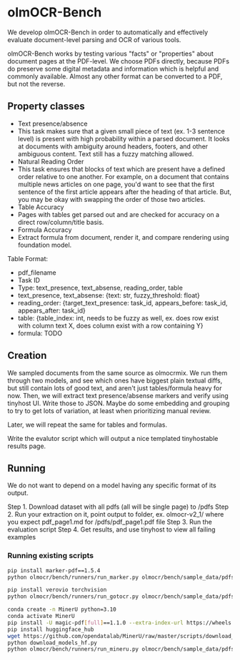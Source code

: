 # olmOCR-Bench

We develop olmOCR-Bench in order to automatically and effectively evaluate document-level
parsing and OCR of various tools.

olmOCR-Bench works by testing various "facts" or "properties" about document pages at the PDF-level.
We choose PDFs directly, because PDFs do preserve some digital metadata and information which is helpful
and commonly available. Almost any other format can be converted to a PDF, but not the reverse.

## Property classes

- Text presence/absence
 - This task makes sure that a given small piece of text (ex. 1-3 sentence level) is present with high probability within
    a parsed document. It looks at documents with ambiguity around headers, footers, and other ambiguous content. Text still
    has a fuzzy matching allowed.
- Natural Reading Order
 - This task ensures that blocks of text which are present have a defined order relative to one another. For example,
  on a document that contains multiple news articles on one page, you'd want to see that the first sentence of the 
  first article appears after the heading of that article. But, you may be okay with swapping the order of those 
  two articles.
- Table Accuracy
 - Pages with tables get parsed out and are checked for accuracy on a direct row/column/title basis.
- Formula Accuracy
 - Extract formula from document, render it, and compare rendering using foundation model.

Table Format:
 - pdf_filename
 - Task ID
 - Type: text_presence, text_absense, reading_order, table
 - text_presence, text_absense: {text: str, fuzzy_threshold: float}
 - reading_order: {target_text_presence: task_id, appears_before: task_id, appears_after: task_id}
 - table: {table_index: int, needs to be fuzzy as well, ex. does row exist with column text X, does column exist with a row containing Y}
 - formula: TODO

## Creation

We sampled documents from the same source as olmocrmix. We run them through two models, and see which ones have biggest 
plain textual diffs, but still contain lots of good text, and aren't just tables/formula heavy for now.
Then, we will extract text presence/absense markers and verify using tinyhost UI. 
Write those to JSON. Maybe do some embedding and grouping to try to get lots of variation, at least when 
prioritizing manual review.

Later, we will repeat the same for tables and formulas.

Write the evalutor script which will output a nice templated tinyhostable results page.

## Running
We do not want to depend on a model having any specific format of its output.

Step 1. Download dataset with all pdfs (all will be single page) to /pdfs
Step 2. Run your extraction on it, point output to folder, ex. olmocr-v2_1/ where you expect pdf_page1.md for /pdfs/pdf_page1.pdf file
Step 3. Run the evaluation script
Step 4. Get results, and use tinyhost to view all failing examples

### Running existing scripts

```bash
pip install marker-pdf==1.5.4
python olmocr/bench/runners/run_marker.py olmocr/bench/sample_data/pdfs

pip install verovio torchvision
python olmocr/bench/runners/run_gotocr.py olmocr/bench/sample_data/pdfs

conda create -n MinerU python=3.10
conda activate MinerU
pip install -U magic-pdf[full]==1.1.0 --extra-index-url https://wheels.myhloli.com
pip install huggingface_hub
wget https://github.com/opendatalab/MinerU/raw/master/scripts/download_models_hf.py -O download_models_hf.py
python download_models_hf.py
python olmocr/bench/runners/run_mineru.py olmocr/bench/sample_data/pdfs
```
